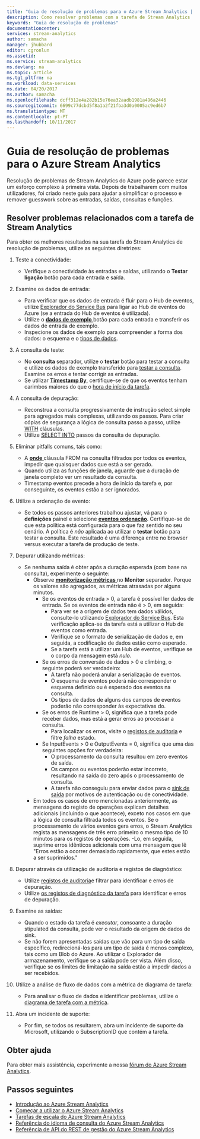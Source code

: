 ```yaml
---
title: "Guia de resolução de problemas para o Azure Stream Analytics | Microsoft Docs"
description: Como resolver problemas com a tarefa de Stream Analytics
keywords: "Guia de resolução de problemas"
documentationcenter: 
services: stream-analytics
author: samacha
manager: jhubbard
editor: cgronlun
ms.assetid: 
ms.service: stream-analytics
ms.devlang: na
ms.topic: article
ms.tgt_pltfrm: na
ms.workload: data-services
ms.date: 04/20/2017
ms.author: samacha
ms.openlocfilehash: dcff312e4a282b15e76ea32aadb1981a496a2446
ms.sourcegitcommit: 6699c77dcbd5f8a1a2f21fba3d0a0005ac9ed6b7
ms.translationtype: MT
ms.contentlocale: pt-PT
ms.lasthandoff: 10/11/2017
---
```

# <a name="troubleshooting-guide-for-azure-stream-analytics"></a>Guia de resolução de problemas para o Azure Stream Analytics

Resolução de problemas de Stream Analytics do Azure pode parece estar um esforço complexo à primeira vista. Depois de trabalharem com muitos utilizadores, foi criado neste guia para ajudar a simplificar o processo e remover guesswork sobre as entradas, saídas, consultas e funções.

## <a name="troubleshoot-your-stream-analytics-job"></a>Resolver problemas relacionados com a tarefa de Stream Analytics

Para obter os melhores resultados na sua tarefa do Stream Analytics de resolução de problemas, utilize as seguintes diretrizes:

1.  Teste a conectividade:
    - Verifique a conectividade às entradas e saídas, utilizando o **Testar ligação** botão para cada entrada e saída.

2.  Examine os dados de entrada:
    - Para verificar que os dados de entrada é fluir para o Hub de eventos, utilize [Explorador do Service Bus](https://code.msdn.microsoft.com/windowsapps/Service-Bus-Explorer-f2abca5a) para ligar ao Hub de eventos do Azure (se a entrada do Hub de eventos é utilizada).  
    - Utilize o [ **dados de exemplo** ](stream-analytics-sample-data-input.md) botão para cada entrada e transferir os dados de entrada de exemplo.
    - Inspecione os dados de exemplo para compreender a forma dos dados: o esquema e o [tipos de dados](https://msdn.microsoft.com/library/azure/dn835065.aspx).

3.  A consulta de teste:
    - No **consulta** separador, utilize o **testar** botão para testar a consulta e utilize os dados de exemplo transferido para [testar a consulta](stream-analytics-test-query.md). Examine os erros e tentar corrigir as entradas.
    - Se utilizar [ **Timestamp By**](https://msdn.microsoft.com/library/azure/mt573293.aspx), certifique-se de que os eventos tenham carimbos maiores do que o [hora de início da tarefa](stream-analytics-out-of-order-and-late-events.md).

4.  A consulta de depuração:
    - Reconstrua a consulta progressivamente de instrução select simple para agregados mais complexas, utilizando os passos. Para criar cópias de segurança a lógica de consulta passo a passo, utilize [WITH](https://msdn.microsoft.com/library/azure/dn835049.aspx) cláusulas.
    - Utilize [SELECT INTO](stream-analytics-select-into.md) passos da consulta de depuração.

5.  Eliminar pitfalls comuns, tais como:
    - A [ **onde** ](https://msdn.microsoft.com/library/azure/dn835048.aspx) cláusula FROM na consulta filtrados por todos os eventos, impedir que quaisquer dados que está a ser gerado.
    - Quando utiliza as funções de janela, aguarde que a duração de janela completo ver um resultado da consulta.
    - Timestamp eventos precede a hora de início da tarefa e, por conseguinte, os eventos estão a ser ignorados.

6.  Utilize a ordenação de evento:
    - Se todos os passos anteriores trabalhou ajustar, vá para o **definições** painel e selecione [ **eventos ordenação**](stream-analytics-out-of-order-and-late-events.md). Certifique-se de que esta política está configurada para o que faz sentido no seu cenário. A política é *não* aplicada ao utilizar o **testar** botão para testar a consulta. Este resultado é uma diferença entre no browser versus executar a tarefa de produção de teste.

7.  Depurar utilizando métricas:
    - Se nenhuma saída é obter após a duração esperada (com base na consulta), experimente o seguinte:
        - Observe [ **monitorização métricas** ](stream-analytics-monitoring.md) no **Monitor** separador. Porque os valores são agregados, as métricas atrasadas por alguns minutos.
            - Se os eventos de entrada > 0, a tarefa é possível ler dados de entrada. Se os eventos de entrada não é > 0, em seguida:
                - Para ver se a origem de dados tem dados válidos, consulte-lo utilizando [Explorador do Service Bus](https://code.msdn.microsoft.com/windowsapps/Service-Bus-Explorer-f2abca5a). Esta verificação aplica-se da tarefa está a utilizar o Hub de eventos como entrada.
                - Verifique se o formato de serialização de dados e, em seguida, a codificação de dados estão como esperado.
                - Se a tarefa está a utilizar um Hub de eventos, verifique se o corpo da mensagem está *nulo*.
            - Se os erros de conversão de dados > 0 e climbing, o seguinte poderá ser verdadeiro:
                - A tarefa não poderá anular a serialização de eventos.
                - O esquema de eventos poderá não corresponder o esquema definido ou é esperado dos eventos na consulta.
                - Os tipos de dados de alguns dos campos de eventos poderão não corresponder às expectativas do.
            - Se os erros de Runtime > 0, significa que a tarefa pode receber dados, mas está a gerar erros ao processar a consulta.
                - Para localizar os erros, visite o [registos de auditoria](../azure-resource-manager/resource-group-audit.md) e filtre *falha* estado.
            - Se InputEvents > 0 e OutputEvents = 0, significa que uma das seguintes opções for verdadeira:
                - O processamento da consulta resultou em zero eventos de saída.
                - Os campos ou eventos poderão estar incorreto, resultando na saída do zero após o processamento de consulta.
                - A tarefa não conseguiu para enviar dados para o [sink de saída](stream-analytics-select-into.md) por motivos de autenticação ou de conectividade.
        - Em todos os casos de erro mencionadas anteriormente, as mensagens do registo de operações explicam detalhes adicionais (incluindo o que acontece), exceto nos casos em que a lógica de consulta filtrada todos os eventos. Se o processamento de vários eventos gera erros, o Stream Analytics regista as mensagens de três erro primeiro o mesmo tipo de 10 minutos para os registos de operações. -Lo, em seguida, suprime erros idênticos adicionais com uma mensagem que lê "Erros estão a ocorrer demasiado rapidamente, que estes estão a ser suprimidos."

8. Depurar através da utilização de auditoria e registos de diagnóstico:
    - Utilize [registos de auditoria](../azure-resource-manager/resource-group-audit.md)e filtrar para identificar e erros de depuração.
    - Utilize [os registos de diagnóstico da tarefa](stream-analytics-job-diagnostic-logs.md) para identificar e erros de depuração.

9. Examine as saídas:
    - Quando o estado da tarefa é *executar*, consoante a duração stipulated da consulta, pode ver o resultado da origem de dados de sink.
    - Se não forem apresentadas saídas que vão para um tipo de saída específico, redirecioná-los para um tipo de saída é menos complexo, tais como um Blob do Azure. Ao utilizar o Explorador de armazenamento, verifique se a saída pode ser vista. Além disso, verifique se os limites de limitação na saída estão a impedir dados a ser recebidos.

10. Utilize a análise de fluxo de dados com a métrica de diagrama de tarefa:
    - Para analisar o fluxo de dados e identificar problemas, utilize o [diagrama de tarefa com a métrica](stream-analytics-job-diagram-with-metrics.md).

11. Abra um incidente de suporte:
    - Por fim, se todos os resultarem, abra um incidente de suporte da Microsoft, utilizando o SubscriptionID que contém a tarefa.

## <a name="get-help"></a>Obter ajuda

Para obter mais assistência, experimente a nossa [fórum do Azure Stream Analytics](https://social.msdn.microsoft.com/Forums/en-US/home?forum=AzureStreamAnalytics).

## <a name="next-steps"></a>Passos seguintes

* [Introdução ao Azure Stream Analytics](stream-analytics-introduction.md)
* [Começar a utilizar o Azure Stream Analytics](stream-analytics-real-time-fraud-detection.md)
* [Tarefas de escala do Azure Stream Analytics](stream-analytics-scale-jobs.md)
* [Referência do idioma de consulta do Azure Stream Analytics](https://msdn.microsoft.com/library/azure/dn834998.aspx)
* [Referência de API do REST de gestão do Azure Stream Analytics](https://msdn.microsoft.com/library/azure/dn835031.aspx)
